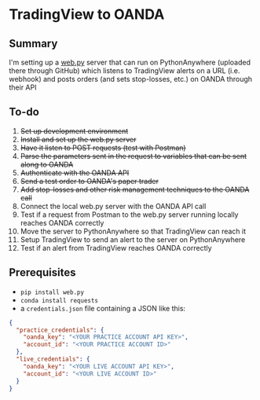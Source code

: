 # TradingView to OANDA

## Summary
I'm setting up a [web.py](https://webpy.org/) server that can run on PythonAnywhere (uploaded there through GitHub) which listens to TradingView alerts on a URL (i.e. webhook) and posts orders (and sets stop-losses, etc.) on OANDA through their API

## To-do
1. ~~Set up development environment~~
1. ~~Install and set up the web.py server~~
1. ~~Have it listen to POST requests (test with Postman)~~
1. ~~Parse the parameters sent in the request to variables that can be sent along to OANDA~~
1. ~~Authenticate with the OANDA API~~
1. ~~Send a test order to OANDA's paper trader~~
1. ~~Add stop-losses and other risk management techniques to the OANDA call~~
1. Connect the local web.py server with the OANDA API call
1. Test if a request from Postman to the web.py server running locally reaches OANDA correctly
1. Move the server to PythonAnywhere so that TradingView can reach it
1. Setup TradingView to send an alert to the server on PythonAnywhere
1. Test if an alert from TradingView reaches OANDA correctly

## Prerequisites
* `pip install web.py`
* `conda install requests`
* a `credentials.json` file containing a JSON like this:

```json
{
  "practice_credentials": {
    "oanda_key": "<YOUR PRACTICE ACCOUNT API KEY>",
    "account_id": "<YOUR PRACTICE ACCOUNT ID>"
  },
  "live_credentials": {
    "oanda_key": "<YOUR LIVE ACCOUNT API KEY>",
    "account_id": "<YOUR LIVE ACCOUNT ID>"
  }
}
```

